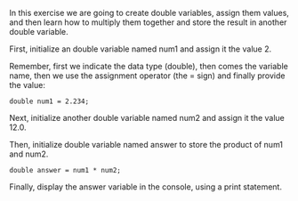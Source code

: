 In this exercise we are going to create double variables, assign them values, and then learn how to multiply them together and store the result in another double variable.

First, initialize an double variable named num1 and assign it the value 2.

Remember, first we indicate the data type (double), then comes the variable name, then we use the assignment operator (the = sign) and finally provide the value:
```
double num1 = 2.234;
```
Next, initialize another double variable named num2 and assign it the value 12.0.

Then, initialize double variable named  answer to store the product of num1 and num2.
```
double answer = num1 * num2;
```
Finally, display the answer variable in the console, using a print statement. 